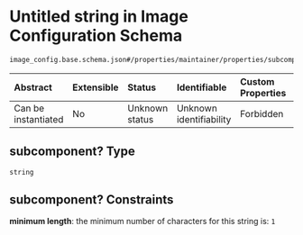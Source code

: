 # Untitled string in Image Configuration Schema

```txt
image_config.base.schema.json#/properties/maintainer/properties/subcomponent?
```



| Abstract            | Extensible | Status         | Identifiable            | Custom Properties | Additional Properties | Access Restrictions | Defined In                                                                                      |
| :------------------ | :--------- | :------------- | :---------------------- | :---------------- | :-------------------- | :------------------ | :---------------------------------------------------------------------------------------------- |
| Can be instantiated | No         | Unknown status | Unknown identifiability | Forbidden         | Allowed               | none                | [image\_config.base.schema.json\*](../out/image_config.base.schema.json "open original schema") |

## subcomponent? Type

`string`

## subcomponent? Constraints

**minimum length**: the minimum number of characters for this string is: `1`
